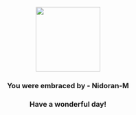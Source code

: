 <p align="center">
    <img src="https://raw.githubusercontent.com/PokeAPI/sprites/master/sprites/pokemon/32.png" width="150" height="150">
</p>
<h3 align="center">You were embraced by - <b>Nidoran-M</b></h3>
<h3 align="center">Have a wonderful day!</h3>
